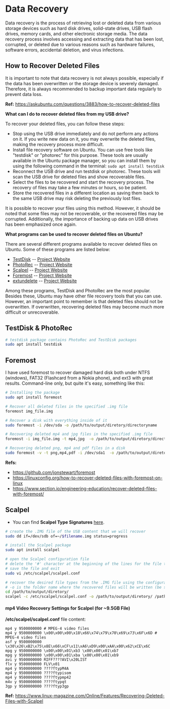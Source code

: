 # Data Recovery

Data recovery is the process of retrieving lost or deleted data from various storage devices such as hard disk drives, solid-state drives, USB flash drives, memory cards, and other electronic storage media. The data recovery process involves accessing and extracting data that has been lost, corrupted, or deleted due to various reasons such as hardware failures, software errors, accidental deletion, and virus infections.

## How to Recover Deleted Files

It is important to note that data recovery is not always possible, especially if the data has been overwritten or the storage device is severely damaged. Therefore, it is always recommended to backup important data regularly to prevent data loss.

**Ref:** https://askubuntu.com/questions/3883/how-to-recover-deleted-files

**What can I do to recover deleted files from my USB drive?**

To recover your deleted files, you can follow these steps:

- Stop using the USB drive immediately and do not perform any actions on it. If you write new data on it, you may overwrite the deleted files, making the recovery process more difficult.
- Install file recovery software on Ubuntu. You can use free tools like "testdisk" or "photorec" for this purpose. These tools are usually available in the Ubuntu package manager, so you can install them by using the following command in the terminal: `sudo apt install testdisk`
- Reconnect the USB drive and run testdisk or photorec. These tools will scan the USB drive for deleted files and show recoverable files.
- Select the files to be recovered and start the recovery process. The recovery of files may take a few minutes or hours, so be patient.
- Store the recovered files in a different location as saving them back to the same USB drive may risk deleting the previously lost files.

It is possible to recover your files using this method. However, it should be noted that some files may not be recoverable, or the recovered files may be corrupted. Additionally, the importance of backing up data on USB drives has been emphasized once again.

**What programs can be used to recover deleted files on Ubuntu?**

There are several different programs available to recover deleted files on Ubuntu. Some of these programs are listed below:

- [TestDisk](#detailed-information-for-testdisk) -- [Project Website](https://www.cgsecurity.org/wiki/TestDisk)
- [PhotoRec](#detailed-information-for-photorec) -- [Project Website](https://www.cgsecurity.org/wiki/PhotoRec)
- [Scalpel](#detailed-information-for-scalpel) -- [Project Website](https://github.com/sleuthkit/scalpel)
- [Foremost](#detailed-information-for-foremost) -- [Project Website](https://github.com/gerryamurphy/Foremost)
- [extundelete](#detailed-information-for-extundelete) -- [Project Website](https://github.com/cherojeong/extundelete)

Among these programs, TestDisk and PhotoRec are the most popular. Besides these, Ubuntu may have other file recovery tools that you can use. However, an important point to remember is that deleted files should not be overwritten. If overwritten, recovering deleted files may become much more difficult or unrecoverable.

## TestDisk & PhotoRec

```BASH
# testdisk package contains PhotoRec and TestDisk packages
sudo apt install testdisk
```

## Foremost

I have used foremost to recover damaged hard disk both under NTFS (windows), FAT32 (Flashcard from a Nokia phone), and ext3 with great results. Command-line only, but quite it's easy, something like this:

```BASH
# Installing the package
sudo apt install foremost

# Recover all deleted files in the specified .img file
foremost img_file.img

# Recover a disk with everything inside of it
sudo foremost -i /dev/sda -o /path/to/output/diretory/directoryname

# Recovering deleted mp4 and jpg files in the specified .img file
foremost -i img_file.img -t mp4,jpg  -o /path/to/output/diretory/directoryname

# Recovering deleted png, mp4 and pdf files in a disk
sudo foremost -v -t png,mp4,pdf -i /dev/sda1  -o /path/to/output/diretory/directoryname -T
```

**Refs:**

- https://github.com/jonstewart/foremost
- https://linuxconfig.org/how-to-recover-deleted-files-with-foremost-on-linux
- https://www.section.io/engineering-education/recover-deleted-files-with-foremost/

## Scalpel

- You can find **Scalpel Type Signatures** [here](https://gist.github.com/cfgnunes/134c0e9bf6553fad62770f82a3c1e652).

```BASH
# create the .IMG file of the USB content that we will recover
sudo dd if=/dev/sdb of=~/$filename.img status=progress

# install the Scalpel package
sudo apt install scalpel

# open the Scalpel configuration file
# delete the '#' character at the beginning of the lines for the file types we want to perform recovery on
# save the file and exit
sudo vi /etc/scalpel/scalpel.conf

# recover the desired file types from the .IMG file using the configuration file
# -o is the folder name where the recovered files will be written (be sure that it is empty)
cd /path/to/output/diretory/
scalpel -c /etc/scalpel/scalpel.conf -o /path/to/output/diretory/ /path/to/location/of/img/file/$filename.img
```

#### mp4 Video Recovery Settings for Scalpel (for ~9.5GB File)

**/etc/scalpel/scalpel.conf** file content:

```
mp4 y 9500000000 # MPEG-4 video files
mp4 y 9500000000 \x00\x00\x00\x18\x66\x74\x79\x70\x69\x73\x6F\x6D # MPEG-4 video files
asf y 9500000000 \x30\x26\xB2\x75\x8E\x66\xCF\x11\xA6\xD9\x00\xAA\x00\x62\xCE\x6C
mpg y 9500000000 \x00\x00\x01\xb3 \x00\x00\x01\xb7
mpg y 9500000000 \x00\x00\x01\xba \x00\x00\x01\xb9
avi y 9500000000 RIFF????AVI\x20LIST
flv y 9500000000 FLV\x01
mp4 y 9500000000 ????ftypM4A
mp4 y 9500000000 ????ftypisom
mp4 y 9500000000 ????ftypmp42
m4v y 9500000000 ????ftypqt
3gp y 9500000000 ????ftyp3gp
```

**Ref:** https://www.linux-magazine.com/Online/Features/Recovering-Deleted-Files-with-Scalpel
